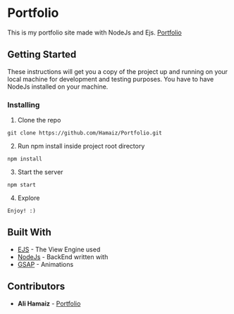 # Portfolio
This is my portfolio site made with NodeJs and Ejs.
[Portfolio](https://thanksdear.herokuapp.com)
## Getting Started
These instructions will get you a copy of the project up and running on your local machine for development and testing purposes. You have to have NodeJs installed on your machine.
### Installing
1. Clone the repo
```
git clone https://github.com/Hamaiz/Portfolio.git
```
2. Run npm install inside project root directory
```
npm install
```
3. Start the server
```
npm start
```
4. Explore
```
Enjoy! :)
```
## Built With
* [EJS](https://ejs.co/) - The View Engine used
* [NodeJs](https://nodejs.org/en/) - BackEnd written with
* [GSAP](https://greensock.com/gsap/) - Animations
## Contributors
* **Ali Hamaiz** - [Portfolio](https://thanksdear.herokuapp.com/)
